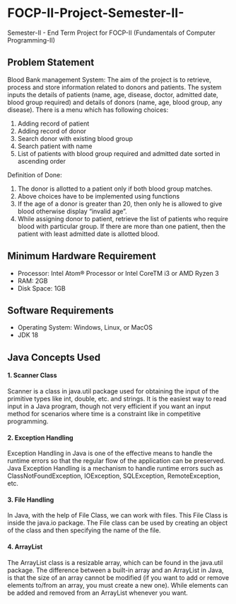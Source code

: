 # FOCP-II-Project-Semester-II-
Semester-II - End Term Project for FOCP-II (Fundamentals of Computer Programming-II) 


## Problem Statement 
Blood Bank management System: The aim of the project is to retrieve, process and store information related to donors and patients. The system inputs the details of patients (name, age, disease, doctor, admitted date, blood group required) and details of donors (name, age, blood group, any disease). There is a menu which has following choices:
1. Adding record of patient
2. Adding record of donor
3. Search donor with existing blood group
4. Search patient with name
5. List of patients with blood group required and admitted date sorted in ascending order

Definition of Done:
1.	The donor is allotted to a patient only if both blood group matches. 
2.	Above choices have to be implemented using functions
3.	If the age of a donor is greater than 20, then only he is allowed to give blood otherwise display “invalid age”.
4.	While assigning donor to patient, retrieve the list of patients who require blood with particular group. If there are more than one patient, then the patient with least admitted date is allotted blood.



## Minimum Hardware Requirement 
* Processor: Intel Atom® Processor or Intel CoreTM i3 or AMD Ryzen 3
* RAM: 2GB
* Disk Space: 1GB


## Software Requirements 
* Operating System: Windows, Linux, or MacOS
* JDK 18 


## Java Concepts Used
#### 1. Scanner Class
Scanner is a class in java.util package used for obtaining the input of the primitive types like int, double, etc. and strings. It is the easiest way to read input in a Java program, though not very efficient if you want an input method for scenarios where time is a constraint like in competitive programming.

#### 2. Exception Handling
Exception Handling in Java is one of the effective means to handle the runtime errors so that the regular flow of the application can be preserved. Java Exception    Handling is a mechanism to handle runtime errors such as ClassNotFoundException, IOException, SQLException, RemoteException, etc.

#### 3. File Handling
In Java, with the help of File Class, we can work with files. This File Class is inside the java.io package. The File class can be used by creating an object of the class and then specifying the name of the file.

#### 4. ArrayList
The ArrayList class is a resizable array, which can be found in the java.util package.
The difference between a built-in array and an ArrayList in Java, is that the size of an array cannot be modified (if you want to add or remove elements to/from an array, you must create a new one). While elements can be added and removed from an ArrayList whenever you want. 



